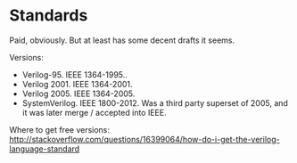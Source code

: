 # Standards

Paid, obviously. But at least has some decent drafts it seems.

Versions:

- Verilog-95. IEEE 1364-1995..
- Verilog 2001. IEEE 1364-2001.
- Verilog 2005. IEEE 1364-2005.
- SystemVerilog. IEEE 1800-2012. Was a third party superset of 2005, and it was later merge / accepted into IEEE.

Where to get free versions: <http://stackoverflow.com/questions/16399064/how-do-i-get-the-verilog-language-standard>
